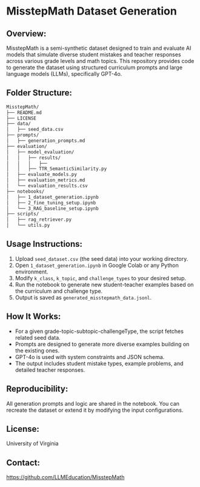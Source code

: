 
# MisstepMath Dataset Generation

## Overview:
MisstepMath is a semi-synthetic dataset designed to train and evaluate AI models that simulate diverse student mistakes and teacher responses across various grade levels and math topics. This repository provides code to generate the dataset using structured curriculum prompts and large language models (LLMs), specifically GPT-4o.

## Folder Structure:
```bash
MisstepMath/
├── README.md
├── LICENSE
├── data/
│   ├── seed_data.csv
├── prompts/
│   ├── generation_prompts.md
├── evaluation/
│   ├── model_evaluation/
│   │   ├── results/
│   │   │   ├──
│   │   ├── TTR_SemanticSimilarity.py
│   ├── evaluate_models.py
│   ├── evaluation_metrics.md
│   └── evaluation_results.csv
├── notebooks/
│   ├── 1_dataset_generation.ipynb
│   ├── 2_fine_tuning_setup.ipynb
│   └── 3_RAG_baseline_setup.ipynb
├── scripts/
│   ├── rag_retriever.py
│   └── utils.py
```

## Usage Instructions:

1. Upload `seed_dataset.csv` (the seed data) into your working directory.
2. Open `1_dataset_generation.ipynb` in Google Colab or any Python environment.
3. Modify `k_class`, `k_topic`, and `challenge_types` to your desired setup.
4. Run the notebook to generate new student-teacher examples based on the curriculum and challenge type.
5. Output is saved as `generated_misstepmath_data.jsonl`.

## How It Works:
- For a given grade-topic-subtopic-challengeType, the script fetches related seed data.
- Prompts are designed to generate more diverse examples building on the existing ones.
- GPT-4o is used with system constraints and JSON schema.
- The output includes student mistake types, example problems, and detailed teacher responses.

## Reproducibility:
All generation prompts and logic are shared in the notebook. You can recreate the dataset or extend it by modifying the input configurations.

## License:
University of Virginia

## Contact:
https://github.com/LLMEducation/MisstepMath
